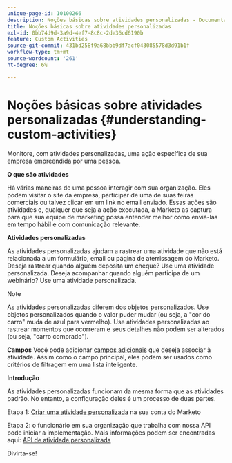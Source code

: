 ```yaml
---
unique-page-id: 10100266
description: Noções básicas sobre atividades personalizadas - Documentação do Marketo - Documentação do produto
title: Noções básicas sobre atividades personalizadas
exl-id: 0bb74d9d-3a9d-4ef7-8c8c-2de36cd6190b
feature: Custom Activities
source-git-commit: 431bd258f9a68bbb9df7acf043085578d3d91b1f
workflow-type: tm+mt
source-wordcount: '261'
ht-degree: 6%

---
```


# Noções básicas sobre atividades personalizadas {#understanding-custom-activities}

Monitore, com atividades personalizadas, uma ação específica de sua empresa empreendida por uma pessoa.

**O que são atividades**

Há várias maneiras de uma pessoa interagir com sua organização. Eles podem visitar o site da empresa, participar de uma de suas feiras comerciais ou talvez clicar em um link no email enviado. Essas ações são atividades e, qualquer que seja a ação executada, a Marketo as captura para que sua equipe de marketing possa entender melhor como enviá-las em tempo hábil e com comunicação relevante.

**Atividades personalizadas**

As atividades personalizadas ajudam a rastrear uma atividade que não está relacionada a um formulário, email ou página de aterrissagem do Marketo. Deseja rastrear quando alguém deposita um cheque? Use uma atividade personalizada. Deseja acompanhar quando alguém participa de um webinário? Use uma atividade personalizada.

>[!NOTE]
>
>As atividades personalizadas diferem dos objetos personalizados. Use objetos personalizados quando o valor puder mudar (ou seja, a &quot;cor do carro&quot; muda de azul para vermelho). Use atividades personalizadas ao rastrear momentos que ocorreram e seus detalhes não podem ser alterados (ou seja, &quot;carro comprado&quot;).

**Campos** Você pode adicionar [campos adicionais](/help/marketo/product-docs/administration/marketo-custom-activities/add-edit-delete-marketo-custom-activity-fields.md) que deseja associar à atividade. Assim como o campo principal, eles podem ser usados como critérios de filtragem em uma lista inteligente.

**Introdução**

As atividades personalizadas funcionam da mesma forma que as atividades padrão. No entanto, a configuração deles é um processo de duas partes.

Etapa 1: [Criar uma atividade personalizada](/help/marketo/product-docs/administration/marketo-custom-activities/create-a-custom-activity.md) na sua conta do Marketo

Etapa 2: o funcionário em sua organização que trabalha com nossa API pode iniciar a implementação. Mais informações podem ser encontradas aqui: [API de atividade personalizada](https://developers.marketo.com/documentation/rest/add-custom-activities/)

Divirta-se!
